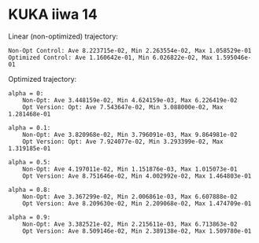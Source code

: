 # KUKA iiwa 14

Linear (non-optimized) trajectory:

    Non-Opt Control: Ave 8.223715e-02, Min 2.263554e-02, Max 1.058529e-01
    Optimized Control: Ave 1.160642e-01, Min 6.026822e-02, Max 1.595046e-01



Optimized trajectory:

    alpha = 0:
        Non-Opt: Ave 3.448159e-02, Min 4.624159e-03, Max 6.226419e-02
        Opt Version: Opt: Ave 7.543647e-02, Min 3.088000e-02, Max 1.281468e-01
	
    alpha = 0.1:
        Non-Opt: Ave 3.820968e-02, Min 3.796091e-03, Max 9.864981e-02 
        Opt Version: Opt: Ave 7.924077e-02, Min 3.293399e-02, Max 1.319185e-01

    alpha = 0.5:
        Non-Opt: Ave 4.197011e-02, Min 1.151876e-03, Max 1.015073e-01
        Opt Version: Ave 8.751646e-02, Min 4.002992e-02, Max 1.464803e-01

    alpha = 0.8:
        Non-Opt: Ave 3.367299e-02, Min 2.006861e-03, Max 6.607888e-02
        Opt Version: Ave 8.209630e-02, Min 2.209068e-02, Max 1.474709e-01

	alpha = 0.9:
        Non-Opt: Ave 3.382521e-02, Min 2.215611e-03, Max 6.713863e-02
        Opt Version: Ave 8.509146e-02, Min 2.389138e-02, Max 1.509780e-01  
